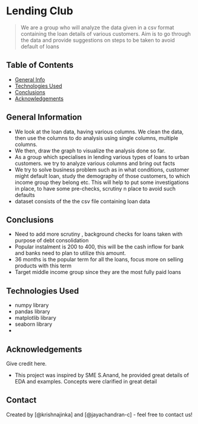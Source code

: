 # Lending Club
> We are a group who will analyze the data given in a csv format containing the loan details of various customers. Aim is to go through the data and provide suggestions on steps to be taken to avoid default of loans


## Table of Contents
* [General Info](#general-information)
* [Technologies Used](#technologies-used)
* [Conclusions](#conclusions)
* [Acknowledgements](#acknowledgements)

<!-- You can include any other section that is pertinent to your problem -->

## General Information
- We look at the loan data, having various columns. We clean the data, then use the columns to do analysis using single columns, multiple columns.
- We then, draw the graph to visualize the analysis done so far. 
- As a group  which specialises in lending various types of loans to urban customers. we try to analyze various columns and bring out facts
- We try to solve business problem such as in what conditions, customer might default loan, study the demography of those customers, to which income group they belong etc. This will help to put some investigations in place, to have some pre-checks, scrutiny n place to avoid such defaults
- dataset consists of the the csv file containing loan data

<!-- You don't have to answer all the questions - just the ones relevant to your project. -->

## Conclusions
- Need to add more scrutiny , background checks for loans taken with purpose of debt consolidation 
- Popular instalment is 200 to 400, this will be the cash inflow for bank and banks need to plan to utilize this amount. 
- 36 months is the popular term for all the loans, focus more on selling products with this term
- Target middle income group since they are the most fully paid loans


<!-- You don't have to answer all the questions - just the ones relevant to your project. -->


## Technologies Used
- numpy library
- pandas library
- matplotlib library
- seaborn library
- 
<!-- As the libraries versions keep on changing, it is recommended to mention the version of library used in this project -->

## Acknowledgements
Give credit here.
- This project was inspired by SME S.Anand, he provided great details of EDA and examples. Concepts were clarified in great detail


## Contact
Created by [@krishnajinka] and [@jayachandran-c] - feel free to contact us!


<!-- Optional -->
<!-- ## License -->
<!-- This project is open source and available under the [... License](). -->

<!-- You don't have to include all sections - just the one's relevant to your project -->
